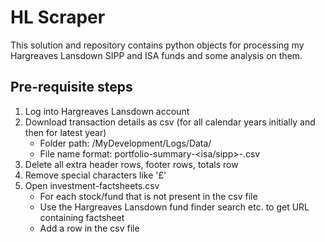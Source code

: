 # HL Scraper
This solution and repository contains python objects for processing my Hargreaves Lansdown SIPP and ISA funds and some analysis on them.

## Pre-requisite steps
1. Log into Hargreaves Lansdown account
2. Download transaction details as csv (for all calendar years initially and then for latest year)
    - Folder path: /MyDevelopment/Logs/Data/
    - File name format: portfolio-summary-<isa/sipp>-<yyyy>.csv
3. Delete all extra header rows, footer rows, totals row
4. Remove special characters like '£'
4. Open investment-factsheets.csv
    - For each stock/fund that is not present in the csv file
    - Use the Hargreaves Lansdown fund finder search etc. to get URL containing factsheet
    - Add a row in the csv file
